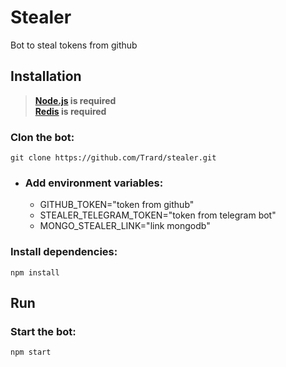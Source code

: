 # Stealer

Bot to steal tokens from github

## Installation
> **[Node.js](https://nodejs.org/) is required**  
> **[Redis](https://redis.io/) is required**  

### Clon the bot:
```
git clone https://github.com/Trard/stealer.git
```

- ### Add environment variables:
  - GITHUB_TOKEN="token from github"
  - STEALER_TELEGRAM_TOKEN="token from telegram bot"
  - MONGO_STEALER_LINK="link mongodb"

### Install dependencies:
```
npm install
```

## Run

### Start the bot:
```
npm start
```
